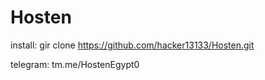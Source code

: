 # Hosten

install:
gir clone https://github.com/hacker13133/Hosten.git

telegram:
tm.me/HostenEgypt0
